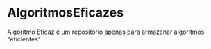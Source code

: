 # AlgoritmosEficazes
Algoritmo Eficaz
é um repositório apenas para armazenar algoritmos "eficientes" 
